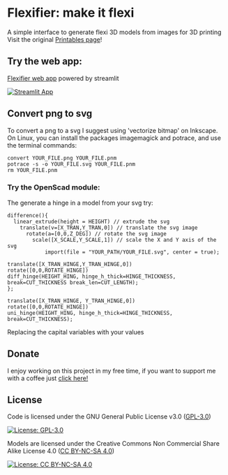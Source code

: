 # Flexifier: make it flexi
A simple interface to generate flexi 3D models from images for 3D printing
Visit the original [Printables page](https://www.printables.com/it/model/505713-flexifier-make-it-flexi)!

## Try the web app:

[Flexifier web app](https://lmonari5-flexifier.streamlit.app/) powered by streamlit

[![Streamlit App](https://static.streamlit.io/badges/streamlit_badge_black_white.svg)](https://lmonari5-flexifier.streamlit.app/)

## Convert png to svg

To convert a png to a svg I suggest using 'vectorize bitmap' on Inkscape. On Linux, you can install the packages imagemagick and potrace, and use the terminal commands:
```
convert YOUR_FILE.png YOUR_FILE.pnm
potrace -s -o YOUR_FILE.svg YOUR_FILE.pnm
rm YOUR_FILE.pnm
```
### Try the OpenScad module:

The generate a hinge in a model from your svg try:
```
difference(){
  linear_extrude(height = HEIGHT) // extrude the svg
    translate(v=[X_TRAN,Y_TRAN,0]) // translate the svg image
      rotate(a=[0,0,Z_DEG]) // rotate the svg image
        scale([X_SCALE,Y_SCALE,1]) // scale the X and Y axis of the svg
            import(file = "YOUR_PATH/YOUR_FILE.svg", center = true);

translate([X_TRAN_HINGE,Y_TRAN_HINGE,0])
rotate([0,0,ROTATE_HINGE])
diff_hinge(HEIGHT_HING, hinge_h_thick=HINGE_THICKNESS, break=CUT_THICKNESS break_len=CUT_LENGTH);
};

translate([X_TRAN_HINGE, Y_TRAN_HINGE,0])
rotate([0,0,ROTATE_HINGE])
uni_hinge(HEIGHT_HING, hinge_h_thick=HINGE_THICKNESS, break=CUT_THICKNESS);
```
Replacing the capital variables with your values

## Donate

I enjoy working on this project in my free time, if you want to support me with a coffee just [click here!](https://www.paypal.com/donate/?hosted_button_id=V4LJ3Z3B3KXRY)

## License

Code is licensed under the GNU General Public License v3.0 ([GPL-3.0](https://www.gnu.org/licenses/gpl-3.0.en.html))

[![License: GPL-3.0](https://img.shields.io/badge/License-GPL%20v3-lightgrey.svg)](https://www.gnu.org/licenses/gpl-3.0.en.html)

Models are licensed under the Creative Commons Non Commercial Share Alike License 4.0 ([CC BY-NC-SA 4.0](https://creativecommons.org/licenses/by-nc-sa/4.0/))

[![License: CC BY-NC-SA 4.0](https://img.shields.io/badge/License-CC%20BY--NC--SA%204.0-lightgrey.svg)](https://creativecommons.org/licenses/by-nc-sa/4.0/)
